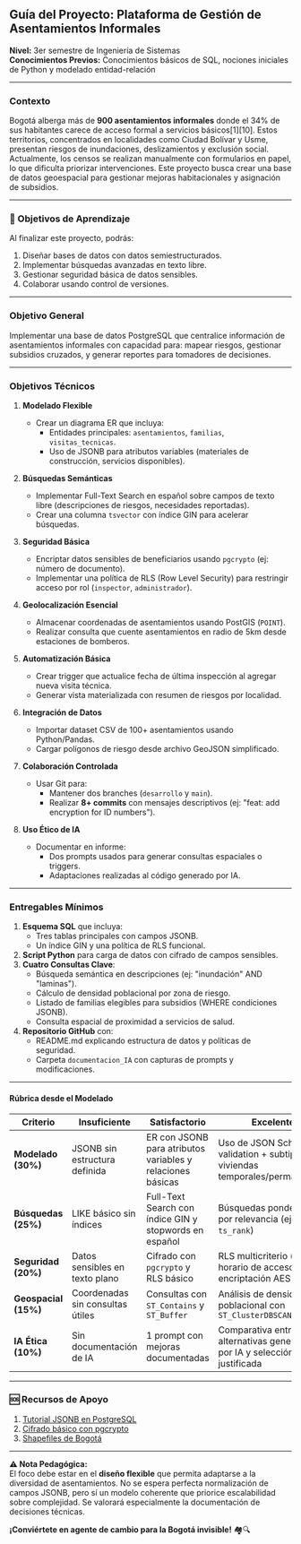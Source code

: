 ## **Guía del Proyecto: Plataforma de Gestión de Asentamientos Informales**  
**Nivel:** 3er semestre de Ingeniería de Sistemas  
**Conocimientos Previos:** Conocimientos básicos de SQL, nociones iniciales de Python y modelado entidad-relación  

---

### **Contexto**  

Bogotá alberga más de **900 asentamientos informales** donde el 34% de sus habitantes carece de acceso formal a servicios básicos[1][10]. Estos territorios, concentrados en localidades como Ciudad Bolívar y Usme, presentan riesgos de inundaciones, deslizamientos y exclusión social. Actualmente, los censos se realizan manualmente con formularios en papel, lo que dificulta priorizar intervenciones. Este proyecto busca crear una base de datos geoespacial para gestionar mejoras habitacionales y asignación de subsidios.

---

### **🎯 Objetivos de Aprendizaje**  
Al finalizar este proyecto, podrás:  
1. Diseñar bases de datos con datos semiestructurados.  
2. Implementar búsquedas avanzadas en texto libre.  
3. Gestionar seguridad básica de datos sensibles.  
4. Colaborar usando control de versiones.

---

### **Objetivo General**  
Implementar una base de datos PostgreSQL que centralice información de asentamientos informales con capacidad para: mapear riesgos, gestionar subsidios cruzados, y generar reportes para tomadores de decisiones.

---

### **Objetivos Técnicos**  

1. **Modelado Flexible**  
   - Crear un diagrama ER que incluya:  
     - Entidades principales: `asentamientos`, `familias`, `visitas_tecnicas`.  
     - Uso de JSONB para atributos variables (materiales de construcción, servicios disponibles).  

2. **Búsquedas Semánticas**  
   - Implementar Full-Text Search en español sobre campos de texto libre (descripciones de riesgos, necesidades reportadas).  
   - Crear una columna `tsvector` con índice GIN para acelerar búsquedas.  

3. **Seguridad Básica**  
   - Encriptar datos sensibles de beneficiarios usando `pgcrypto` (ej: número de documento).  
   - Implementar una política de RLS (Row Level Security) para restringir acceso por rol (`inspector`, `administrador`).  

4. **Geolocalización Esencial**  
   - Almacenar coordenadas de asentamientos usando PostGIS (`POINT`).  
   - Realizar consulta que cuente asentamientos en radio de 5km desde estaciones de bomberos.  

5. **Automatización Básica**  
   - Crear trigger que actualice fecha de última inspección al agregar nueva visita técnica.  
   - Generar vista materializada con resumen de riesgos por localidad.  

6. **Integración de Datos**  
   - Importar dataset CSV de 100+ asentamientos usando Python/Pandas.  
   - Cargar polígonos de riesgo desde archivo GeoJSON simplificado.  

7. **Colaboración Controlada**  
   - Usar Git para:  
     - Mantener dos branches (`desarrollo` y `main`).  
     - Realizar **8+ commits** con mensajes descriptivos (ej: "feat: add encryption for ID numbers").  

8. **Uso Ético de IA**  
   - Documentar en informe:  
     - Dos prompts usados para generar consultas espaciales o triggers.  
     - Adaptaciones realizadas al código generado por IA.  

---

### **Entregables Mínimos**  
1. **Esquema SQL** que incluya:  
   - Tres tablas principales con campos JSONB.  
   - Un índice GIN y una política de RLS funcional.  
2. **Script Python** para carga de datos con cifrado de campos sensibles.  
3. **Cuatro Consultas Clave**:  
   - Búsqueda semántica en descripciones (ej: "inundación" AND "laminas").  
   - Cálculo de densidad poblacional por zona de riesgo.  
   - Listado de familias elegibles para subsidios (WHERE condiciones JSONB).  
   - Consulta espacial de proximidad a servicios de salud.  
4. **Repositorio GitHub** con:  
   - README.md explicando estructura de datos y políticas de seguridad.  
   - Carpeta `documentacion_IA` con capturas de prompts y modificaciones.  

---

#### **Rúbrica desde el Modelado**  
| **Criterio**          | **Insuficiente**               | **Satisfactorio**                 | **Excelente**                     |  
|-----------------------|--------------------------------|-----------------------------------|-----------------------------------|  
| **Modelado (30%)**    | JSONB sin estructura definida | ER con JSONB para atributos variables y relaciones básicas | Uso de JSON Schema validation + subtipos (ej: viviendas temporales/permanentes) |  
| **Búsquedas (25%)**   | LIKE básico sin índices | Full-Text Search con índice GIN y stopwords en español | Búsquedas ponderadas por relevancia (ej: `ts_rank`) |  
| **Seguridad (20%)**   | Datos sensibles en texto plano | Cifrado con `pgcrypto` y RLS básico | RLS multicriterio (ej: horario de acceso) + encriptación AES-256 |  
| **Geospacial (15%)**  | Coordenadas sin consultas útiles | Consultas con `ST_Contains` y `ST_Buffer` | Análisis de densidad poblacional con `ST_ClusterDBSCAN` |  
| **IA Ética (10%)**    | Sin documentación de IA | 1 prompt con mejoras documentadas | Comparativa entre 3 alternativas generadas por IA y selección justificada | 

---

### **🆘 Recursos de Apoyo**  
1. [Tutorial JSONB en PostgreSQL](https://www.postgresqltutorial.com/postgresql-json/)  
2. [Cifrado básico con pgcrypto](https://www.cybertec-postgresql.com/en/postgresql-pgcrypto-encrypt-your-data/)  
3. [Shapefiles de Bogotá](https://geoportal.dadep.gov.co/)  

---

**⚠️ Nota Pedagógica:**  
El foco debe estar en el **diseño flexible** que permita adaptarse a la diversidad de asentamientos. No se espera perfecta normalización de campos JSONB, pero sí un modelo coherente que priorice escalabilidad sobre complejidad. Se valorará especialmente la documentación de decisiones técnicas.  

**¡Conviértete en agente de cambio para la Bogotá invisible!** 🏘️🔍  
